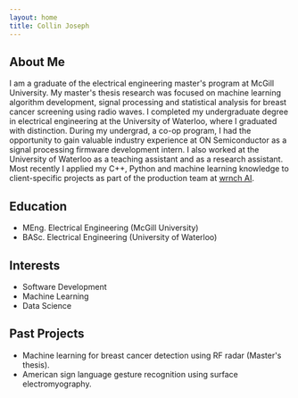 ```yaml
---
layout: home
title: Collin Joseph
---
```


## About Me
I am a graduate of the electrical engineering master's program at McGill University. My master's thesis research was focused on machine learning algorithm development, signal processing and statistical analysis for breast cancer screening using radio waves. I completed my undergraduate degree in electrical engineering at the University of Waterloo, where I graduated with distinction. During my undergrad, a co-op program, I had the opportunity to gain valuable industry experience at ON Semiconductor as a signal processing firmware development intern. I also worked at the University of Waterloo as a teaching assistant and as a research assistant. Most recently I applied my C++, Python and machine learning knowledge to client-specific projects as part of the production team at [wrnch AI](https://wrnch.ai/).

## Education
* MEng. Electrical Engineering (McGill University)
* BASc. Electrical Engineering (University of Waterloo)

## Interests
* Software Development
* Machine Learning
* Data Science

## Past Projects
* Machine learning for breast cancer detection using RF radar (Master's thesis).
* American sign language gesture recognition using surface electromyography.

